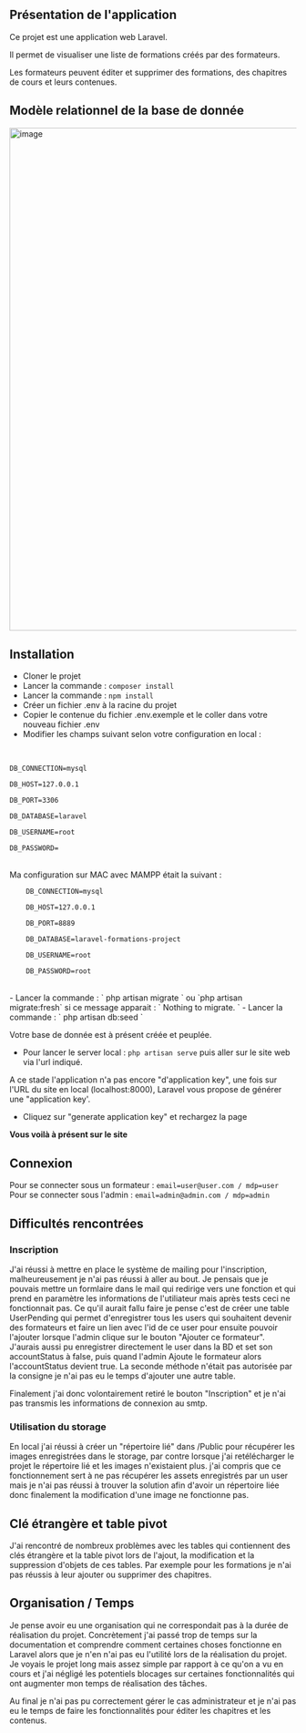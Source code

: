 ## Présentation de l'application

Ce projet est une application web Laravel.

Il permet de visualiser une liste de formations créés par des formateurs.

Les formateurs peuvent éditer et supprimer des formations, des chapitres de cours et leurs contenues.

## Modèle relationnel de la base de donnée

<img width="883" alt="image" src="https://user-images.githubusercontent.com/59143138/141752533-3e26bdc4-cd8e-469d-926d-9ac677d4c758.png">


## Installation

- Cloner le projet
- Lancer la commande : `composer install`
- Lancer la commande : `npm install`
- Créer un fichier .env à la racine du projet
- Copier le contenue du fichier .env.exemple et le coller dans votre nouveau fichier .env
- Modifier les champs suivant selon votre configuration en local :
<br>
<code>
DB_CONNECTION=mysql <br>
DB_HOST=127.0.0.1 <br>
DB_PORT=3306 <br>
DB_DATABASE=laravel <br>
DB_USERNAME=root <br>
DB_PASSWORD= <br>
</code>
<br>
Ma configuration sur MAC avec MAMPP était la suivant : 
<br>
<code>
    DB_CONNECTION=mysql <br>
    DB_HOST=127.0.0.1 <br>
    DB_PORT=8889 <br>
    DB_DATABASE=laravel-formations-project <br>
    DB_USERNAME=root <br>
    DB_PASSWORD=root <br>
</code>
<br>
- Lancer la commande : ` php artisan migrate ` ou `php artisan migrate:fresh` si ce message apparait : ` Nothing to migrate. `
- Lancer la commande : ` php artisan db:seed `

Votre base de donnée est à présent créée et peuplée.

- Pour lancer le server local : ` php artisan serve ` puis aller sur le site web via l'url indiqué.

A ce stade l'application n'a pas encore "d'application key", une fois sur l'URL du site en local (localhost:8000), Laravel vous propose de générer une "application key'. 

- Cliquez sur "generate application key" et rechargez la page

**Vous voilà à présent sur le site** 

## Connexion

Pour se connecter sous un formateur : `email=user@user.com / mdp=user`
Pour se connecter sous l'admin : `email=admin@admin.com / mdp=admin`

## Difficultés rencontrées 

### Inscription

J'ai réussi à mettre en place le système de mailing pour l'inscription, malheureusement je n'ai pas réussi à aller au bout.
Je pensais que je pouvais mettre un formlaire dans le mail qui redirige vers une fonction et qui prend en paramètre les informations de l'utiliateur mais après tests ceci ne fonctionnait pas.
Ce qu'il aurait fallu faire je pense c'est de créer une table UserPending qui permet d'enregistrer tous les users qui souhaitent devenir des formateurs et faire un lien avec l'id de ce user pour ensuite pouvoir l'ajouter lorsque l'admin clique sur le bouton "Ajouter ce formateur".
J'aurais aussi pu enregistrer directement le user dans la BD et set son accountStatus à false, puis quand l'admin Ajoute le formateur alors l'accountStatus devient true.
La seconde méthode n'était pas autorisée par la consigne je n'ai pas eu le temps d'ajouter une autre table.

Finalement j'ai donc volontairement retiré le bouton "Inscription" et je n'ai pas transmis les informations de connexion au smtp.

### Utilisation du storage

En local j'ai réussi à créer un "répertoire lié" dans /Public pour récupérer les images enregistrées dans le storage, par contre lorsque j'ai retélécharger le projet le répertoire lié et les images n'existaient plus. j'ai compris que ce fonctionnement sert à ne pas récupérer les assets enregistrés par un user mais je n'ai pas réussi à trouver la solution afin d'avoir un répertoire liée donc finalement la modification d'une image ne fonctionne pas.

## Clé étrangère et table pivot 

J'ai rencontré de nombreux problèmes avec les tables qui contiennent des clés étrangère et la table pivot lors de l'ajout, la modification et la suppression d'objets de ces tables. Par exemple pour les formations je n'ai pas réussis à leur ajouter ou supprimer des chapitres.

## Organisation / Temps 

Je pense avoir eu une organisation qui ne correspondait pas à la durée de réalisation du projet.
Concrètement j'ai passé trop de temps sur la documentation et comprendre comment certaines choses fonctionne en Laravel alors que je n'en n'ai pas eu l'utilité lors de la réalisation du projet. Je voyais le projet long mais assez simple par rapport à ce qu'on a vu en cours et j'ai négligé les potentiels blocages sur certaines fonctionnalités qui ont augmenter mon temps de réalisation des tâches.

Au final je n'ai pas pu correctement gérer le cas administrateur et je n'ai pas eu le temps de faire les fonctionnalités pour éditer les chapitres et les contenus.


